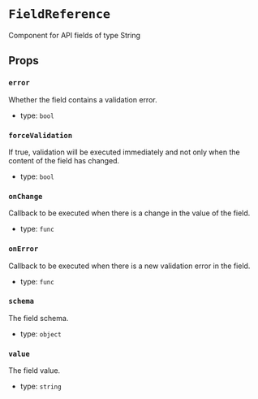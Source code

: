 `FieldReference`
================

Component for API fields of type String

Props
-----

### `error`

Whether the field contains a validation error.

- type: `bool`


### `forceValidation`

If true, validation will be executed immediately and not only when the
content of the field has changed.

- type: `bool`


### `onChange`

Callback to be executed when there is a change in the value of the field.

- type: `func`


### `onError`

Callback to be executed when there is a new validation error in the field.

- type: `func`


### `schema`

The field schema.

- type: `object`


### `value`

The field value.

- type: `string`

